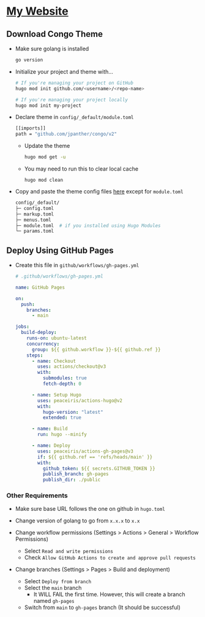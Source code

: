 # [My Website](https://thecodeofdaniel.github.io/)

## Download Congo Theme

- Make sure golang is installed

  ```bash
  go version
  ```

- Initialize your project and theme with...

  ```bash
  # If you're managing your project on GitHub
  hugo mod init github.com/<username>/<repo-name>

  # If you're managing your project locally
  hugo mod init my-project
  ```

- Declare theme in `config/_default/module.toml`

  ```bash
  [[imports]]
  path = "github.com/jpanther/congo/v2"
  ```

  - Update the theme

    ```bash
    hugo mod get -u
    ```

  - You may need to run this to clear local cache

    ```
    hugo mod clean
    ```

- Copy and paste the theme config files [here](https://minhaskamal.github.io/DownGit/#/home?url=https://github.com/jpanther/congo/tree/stable/config/_default) except for `module.toml`

  ```bash
  config/_default/
  ├─ config.toml
  ├─ markup.toml
  ├─ menus.toml
  ├─ module.toml  # if you installed using Hugo Modules
  └─ params.toml
  ```

## Deploy Using GitHub Pages

- Create this file in `github/workflows/gh-pages.yml`

  ```yml
  # .github/workflows/gh-pages.yml

  name: GitHub Pages

  on:
    push:
      branches:
        - main

  jobs:
    build-deploy:
      runs-on: ubuntu-latest
      concurrency:
        group: ${{ github.workflow }}-${{ github.ref }}
      steps:
        - name: Checkout
          uses: actions/checkout@v3
          with:
            submodules: true
            fetch-depth: 0

        - name: Setup Hugo
          uses: peaceiris/actions-hugo@v2
          with:
            hugo-version: "latest"
            extended: true

        - name: Build
          run: hugo --minify

        - name: Deploy
          uses: peaceiris/actions-gh-pages@v3
          if: ${{ github.ref == 'refs/heads/main' }}
          with:
            github_token: ${{ secrets.GITHUB_TOKEN }}
            publish_branch: gh-pages
            publish_dir: ./public
  ```

### Other Requirements

- Make sure base URL follows the one on github in `hugo.toml`

- Change version of golang to go from `x.x.x` to `x.x`

- Change workflow permissions (Settings > Actions > General > Workflow Permissions)
  - Select `Read and write permissions`
  - Check `Allow GitHub Actions to create and approve pull requests`

- Change branches (Settings > Pages > Build and deployment)
  - Select `Deploy from branch`
  - Select the `main` branch
    - It WILL FAIL the first time. However, this will create a branch named `gh-pages`
  - Switch from `main` to `gh-pages` branch (It should be successful)
